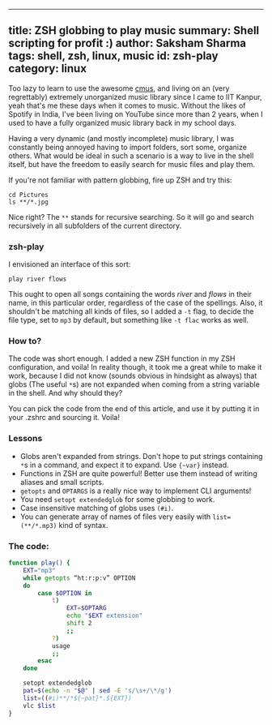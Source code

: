 ------
title: ZSH globbing to play music
summary: Shell scripting for profit :)
author: Saksham Sharma
tags: shell, zsh, linux, music
id: zsh-play
category: linux
------

Too lazy to learn to use the awesome [cmus](https://cmus.github.io/), and living on an (very regrettably) extremely unorganized music library since I came to IIT Kanpur, yeah that's me these days when it comes to music. Without the likes of Spotify in India, I've been living on YouTube since more than 2 years, when I used to have a fully organized music library back in my school days.

Having a very dynamic (and mostly incomplete) music library, I was constantly being annoyed having to import folders, sort some, organize others. What would be ideal in such a scenario is a way to live in the shell itself, but have the freedom to easily search for music files and play them.

If you're not familiar with pattern globbing, fire up ZSH and try this:

```
cd Pictures
ls **/*.jpg
```

Nice right? The `**` stands for recursive searching. So it will go and search recursively in all subfolders of the current directory.

### zsh-play
I envisioned an interface of this sort:
```
play river flows
```

This ought to open all songs containing the words *river* and *flows* in their name, in this particular order, regardless of the case of the spellings. Also, it shouldn't be matching all kinds of files, so I added a `-t` flag, to decide the file type, set to `mp3` by default, but something like `-t flac` works as well.

### How to?
The code was short enough. I added a new ZSH function in my ZSH configuration, and voila! In reality though, it took me a great while to make it work, because I did not know (sounds obvious in hindsight as always) that globs (The useful `*`s) are not expanded when coming from a string variable in the shell. And why should they?

You can pick the code from the end of this article, and use it by putting it in your .zshrc and sourcing it. Voila!

### Lessons
* Globs aren't expanded from strings. Don't hope to put strings containing `*`s in a command, and expect it to expand. Use `{~var}` instead.
* Functions in ZSH are quite powerful! Better use them instead of writing aliases and small scripts.
* `getopts` and `OPTARGS` is a really nice way to implement CLI arguments!
* You need `setopt extendedglob` for some globbing to work.
* Case insensitive matching of globs uses `(#i)`.
* You can generate array of names of files very easily with `list=(**/*.mp3)` kind of syntax.

### The code:
``` bash
function play() {
    EXT="mp3"
    while getopts “ht:r:p:v” OPTION
    do
        case $OPTION in
            t)
                EXT=$OPTARG
                echo "$EXT extension"
                shift 2
                ;;
            ?)
            usage
            ;;
        esac
    done

    setopt extendedglob
    pat=$(echo -n "$@" | sed -E 's/\s+/\*/g')
    list=((#i)**/*${~pat}*.${EXT})
    vlc $list
}
```
